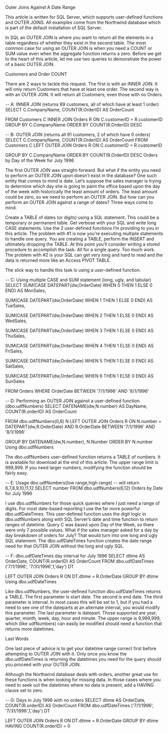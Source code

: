Outer Joins Against A Date Range

This article is written for SQL Server, which supports user-defined functions and OUTER JOINS.  All examples come from the Northwind database which is part of the default installation of SQL Server.

In SQL an OUTER JOIN is where you want to return all the elements in a table regardless of whether they exist in the second table.  The most common case for using an OUTER JOIN is when you need a COUNT or SUM value even when the aggregate function returns a zero.  Before we get to the heart of this article, let me use two queries to demonstrate the power of a basic OUTER JOIN.

Customers and Order COUNT

There are 2 ways to tackle this request.  The first is with an INNER JOIN. It will only return Customers that have at least one order.  The second way is with an OUTER JOIN. It will return all Customers, even those with no Orders.

-- A: INNER JOIN (returns 89 customers, all of which have at least 1 order) 
SELECT C.CompanyName, COUNT(R.OrderID) AS OrderCount 

FROM Customers C
INNER JOIN Orders R ON C.customerID = R.customerID
GROUP BY C.CompanyName
ORDER BY COUNT(R.OrderID) DESC 

-- B: OUTER JOIN (returns all 91 customers, 2 of which have 0 orders) 
SELECT C.CompanyName, COUNT(R.OrderID) AS OrderCount
FROM Customers C
LEFT OUTER JOIN Orders R ON C.customerID = R.customerID 

GROUP BY C.CompanyName
ORDER BY COUNT(R.OrderID) DESC
Orders by Day of the Week for July 1996

The first OUTER JOIN was straight-forward. But what if the entity you need to perform an OUTER JOIN upon doesn’t exist in the database? One such entity that comes to mind is date. Let’s suppose the sales manager is trying to determine which day she is going to paint the office based upon the day of the week with historically the least amount of orders. The least amount could be zero, so we need to perform an OUTER JOIN. But how can you perform an OUTER JOIN against a range of dates? Three ways come to mind.

Create a TABLE of dates (or digits) using a SQL statement. This could be a temporary or permanent table.
Get verbose with your SQL and write long CASE statements.
Use the 2 user-defined functions I’m providing to you in this article.
The problem with #1 is now you’re executing multiple statements to handle one query. You are creating a TABLE, perform the INSERT and ultimately dropping the TABLE. At this point you’ll consider writing a stored procedure to accomplish the task. All for a single query. Too much work. The problem with #2 is your SQL can get very long and hard to read and the data is returned more like an Access PIVOT TABLE.

The slick way to handle this task is using a user-defined function.

-- C: Using multiple CASE and SUM statement (long, ugly, and tabular) 
SELECT SUM(CASE DATEPART(dw,OrderDate) WHEN 0 THEN 1 ELSE 0 END) AS MonSales, 

SUM(CASE DATEPART(dw,OrderDate) WHEN 1 THEN 1 ELSE 0 END) AS TueSales, 

SUM(CASE DATEPART(dw,OrderDate) WHEN 2 THEN 1 ELSE 0 END) AS WedSales, 

SUM(CASE DATEPART(dw,OrderDate) WHEN 3 THEN 1 ELSE 0 END) AS ThuSales, 

SUM(CASE DATEPART(dw,OrderDate) WHEN 4 THEN 1 ELSE 0 END) AS FriSales, 

SUM(CASE DATEPART(dw,OrderDate) WHEN 5 THEN 1 ELSE 0 END) AS SatSales, 

SUM(CASE DATEPART(dw,OrderDate) WHEN 6 THEN 1 ELSE 0 END) AS SunSales 

FROM Orders
WHERE OrderDate BETWEEN '7/1/1996' AND '8/1/1996' 

-- D: Performing an OUTER JOIN against a user-defined function (dbo.udfNumbers) 
SELECT DATENAME(dw,N.number) AS DayName, COUNT(R.orderID) AS OrderCount 

FROM dbo.udfNumbers(0,6) N
LEFT OUTER JOIN Orders R ON N.number = DATEPART(dw,R.OrderDate)
AND R.OrderDate BETWEEN '7/1/1996' AND '8/1/1996' 

GROUP BY DATENAME(dw,N.number), N.Number
ORDER BY N.number
Using dbo.udfNumbers

The dbo.udfNumbers user-defined function returns a TABLE of numbers. It is available for download at the end of this article. The upper range limit is 999,999. If you need larger numbers, modifying the function should be fairly easy.

-- E: Usage dbo.udfNumbers(low range,high range) 
-- will return 6,7,8,9,10,11,12
SELECT number FROM dbo.udfNumbers(6,12)
Orders by Date for July 1996

I use dbo.udfNumbers for those quick queries where I just need a range of digits. For most date-based reporting I use the far more powerful dbo.udfDateTimes. This user-defined function uses the digit logic in dbo.udfNumbers along with SQL Server’s date and time function to return ranges of datetime. Query C was based upon Day of the Week, so there were only 7 possible values. What if the sales manager asked for a day by day breakdown of orders for July? That would turn into one long and ugly SQL statement. The dbo.udfDateTimes function creates the date range need for that OUTER JOIN without the long and ugly SQL.

-- F: dbo.udfDateTimes day interval for July 1996 
SELECT dtime AS OrderDate, COUNT(R.orderID) AS OrderCount
FROM dbo.udfDateTimes ('7/1/1996', '7/31/1996',1,'day') DT 

LEFT OUTER JOIN Orders R ON DT.dtime = R.OrderDate
GROUP BY dtime
Using dbo.udfDateTimes

Like dbo.udfNumbers, the user-defined function dbo.udfDateTimes returns a TABLE. The first parameter is start date. The second is end date. The third parameter is interval. In most cases this will be set to 1, but if you had a need to see one of the dateparts at an alternate interval, you would modify this parameter. The last parameter is datepart. Those supported are year, quarter, month, week, day, hour and minute. The upper range is 9,999,999, which (like udfNumbers) can easily be modified should need a function that returns more datetimes.


Last Words

One last piece of advice is to get your datetime range correct first before attempting to OUTER JOIN with it. Only once you know the dbo.udfDateTimes is returning the datetimes you need for the query should you proceed with your OUTER JOIN.

Although the Northwind database deals with orders, another great use for these functions is when looking for missing data. In those cases where you need to seek out the datetimes where no data is present, add a HAVING clause set to zero.

-- G: Days in July 1996 with no orders 
SELECT dtime AS OrderDate, COUNT(R.orderID) AS OrderCount
FROM dbo.udfDateTimes ('7/1/1996', '7/31/1996',1,'day') DT 

LEFT OUTER JOIN Orders R ON DT.dtime = R.OrderDate
GROUP BY dtime
HAVING COUNT(R.orderID) = 0
